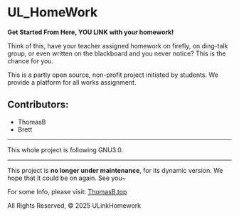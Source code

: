 # UL_HomeWork
**Get Started From Here, YOU LINK with your homework!**

Think of this, have your teacher assigned homework on firefly, on ding-talk group, or even written on the blackboard and you never notice? This is the chance for you.

This is a partly open source, non-profit project initiated by students. We provide a platform for all works assignment.

## Contributors:
- ThomasB
- Brett

---

This whole project is following GNU3.0.

---

This project is **no longer under maintenance**, for its dynamic version. We hope that it could be on again. See you~

For some Info, please visit: [ThomasB.top](https://thomasb.top)

All Rights Reserved, © 2025 ULinkHomework
